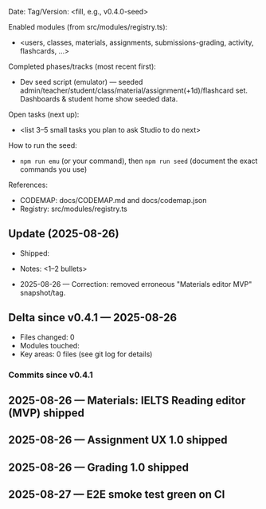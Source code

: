 Date: <fill in today>
Tag/Version: <fill, e.g., v0.4.0-seed>

Enabled modules (from src/modules/registry.ts):
- <users, classes, materials, assignments, submissions-grading, activity, flashcards, ...>

Completed phases/tracks (most recent first):
- Dev seed script (emulator) — seeded admin/teacher/student/class/material/assignment(+1d)/flashcard set. Dashboards & student home show seeded data.

Open tasks (next up):
- <list 3–5 small tasks you plan to ask Studio to do next>

How to run the seed:
- `npm run emu` (or your command), then `npm run seed` (document the exact commands you use)

References:
- CODEMAP: docs/CODEMAP.md and docs/codemap.json
- Registry: src/modules/registry.ts

## Update (2025-08-26)
- Shipped: <task short name>
- Notes: <1–2 bullets>

- 2025-08-26 — Correction: removed erroneous "Materials editor MVP" snapshot/tag.

## Delta since v0.4.1 — 2025-08-26
- Files changed: 0
- Modules touched: 
- Key areas: 0 files (see git log for details)

### Commits since v0.4.1


## 2025-08-26 — Materials: IELTS Reading editor (MVP) shipped

## 2025-08-26 — Assignment UX 1.0 shipped

## 2025-08-26 — Grading 1.0 shipped

## 2025-08-27 — E2E smoke test green on CI
